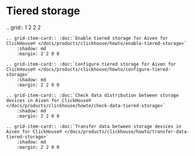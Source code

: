 Tiered storage
==============

.. grid:: 1 2 2 2

    .. grid-item-card:: :doc:`Enable tiered storage for Aiven for ClickHouse® </docs/products/clickhouse/howto/enable-tiered-storage>`
        :shadow: md
        :margin: 2 2 0 0

    .. grid-item-card:: :doc:`Configure tiered storage for Aiven for ClickHouse® </docs/products/clickhouse/howto/configure-tiered-storage>`
        :shadow: md
        :margin: 2 2 0 0

    .. grid-item-card:: :doc:`Check data distribution between storage devices in Aiven for ClickHouse® </docs/products/clickhouse/howto/check-data-tiered-storage>`
        :shadow: md
        :margin: 2 2 0 0

    .. grid-item-card:: :doc:`Transfer data between storage devices in Aiven for ClickHouse® </docs/products/clickhouse/howto/transfer-data-tiered-storage>`
        :shadow: md
        :margin: 2 2 0 0
